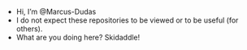 - Hi, I’m @Marcus-Dudas
- I do not expect these repositories to be viewed or to be useful (for others).
- What are you doing here? Skidaddle!


